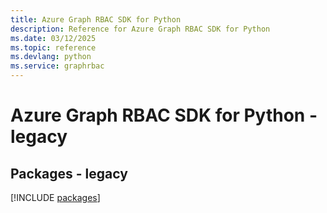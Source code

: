 ```yaml
---
title: Azure Graph RBAC SDK for Python
description: Reference for Azure Graph RBAC SDK for Python
ms.date: 03/12/2025
ms.topic: reference
ms.devlang: python
ms.service: graphrbac
---
```

# Azure Graph RBAC SDK for Python - legacy
## Packages - legacy
[!INCLUDE [packages](graph-rbac-index.md)]
